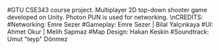 #GTU CSE343 course project. Multiplayer 2D top-down shooter game developed on Unity. Photon PUN is used for networking. \nCREDITS: #Networking: Emre Sezer #Gameplay: Emre Sezer | Bilal Yalçınkaya #UI: Ahmet Okur | Melih Sapmaz #Map Design: Hakan Keskin #Soundtrack: Umut "teyp" Dönmez
